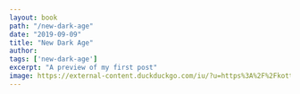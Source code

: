 ```yaml
---
layout: book
path: "/new-dark-age"
date: "2019-09-09"
title: "New Dark Age"
author:
tags: ['new-dark-age']
excerpt: "A preview of my first post"
image: https://external-content.duckduckgo.com/iu/?u=https%3A%2F%2Fkottke.org%2Fplus%2Fmisc%2Fimages%2Fnew-dark-age.jpg&f=1&nofb=1
---
```


